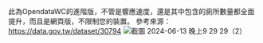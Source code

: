 此為OpendataWC的進階版，不管是響應速度，還是其中包含的廁所數量都全面提升，而且是網頁版，不限制您的裝置。
參考來源：https://data.gov.tw/dataset/30794
![截圖 2024-06-13 晚上9 29 29（2）](https://github.com/rainq2/OpenData-Restroom-html/assets/115605760/32a97941-8a76-4524-bcf9-8d6a3507e405)
